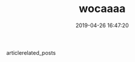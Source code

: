 ---
layout: custom 
customtype: movie
title: wocaaaa
date: 2019-04-26 16:47:20
body: [article, related_posts]
---